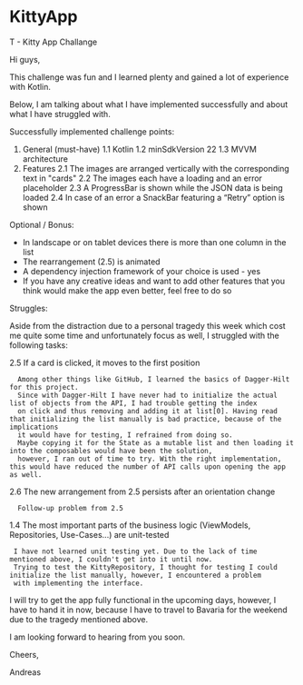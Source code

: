 # KittyApp
T - Kitty App Challange

Hi guys,

This challenge was fun and I learned plenty and gained a lot of experience with Kotlin.

Below, I am talking about what I have implemented successfully and about what I have struggled with.

Successfully implemented challenge points:
1. General (must-have)
  1.1 Kotlin 
  1.2 minSdkVersion 22 
  1.3 MVVM architecture 
2. Features
  2.1 The images are arranged vertically with the corresponding text in "cards" 2.2 The images each have a loading and an error placeholder
  2.3 A ProgressBar is shown while the JSON data is being loaded
  2.4 In case of an error a SnackBar featuring a “Retry” option is shown
  
Optional / Bonus:
  - In landscape or on tablet devices there is more than one column in the list
  - The rearrangement (2.5) is animated
  - A dependency injection framework of your choice is used - yes
  - If you have any creative ideas and want to add other features that you think would make the app even
    better, feel free to do so


Struggles:

Aside from the distraction due to a personal tragedy this week which cost me quite some time and unfortunately focus as well,
I struggled with the following tasks:

2.5 If a card is clicked, it moves to the first position

      Among other things like GitHub, I learned the basics of Dagger-Hilt for this project.
      Since with Dagger-Hilt I have never had to initialize the actual list of objects from the API, I had trouble getting the index
      on click and thus removing and adding it at list[0]. Having read that initializing the list manually is bad practice, because of the implications
      it would have for testing, I refrained from doing so.
      Maybe copying it for the State as a mutable list and then loading it into the composables would have been the solution,
      however, I ran out of time to try. With the right implementation, this would have reduced the number of API calls upon opening the app as well.
      
2.6 The new arrangement from 2.5 persists after an orientation change

      Follow-up problem from 2.5
      
1.4 The most important parts of the business logic (ViewModels, Repositories, Use-Cases...) are unit-tested

     I have not learned unit testing yet. Due to the lack of time mentioned above, I couldn't get into it until now.
     Trying to test the KittyRepository, I thought for testing I could initialize the list manually, however, I encountered a problem
     with implementing the interface.
     
I will try to get the app fully functional in the upcoming days, however, I have to hand it in now, because I have to travel to Bavaria for the weekend
due to the tragedy mentioned above.

I am looking forward to hearing from you soon.

Cheers,

Andreas
